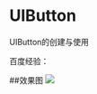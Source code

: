 # UIButton
UIButton的创建与使用

百度经验：

##效果图
![](https://github.com/cjq002/UIButton/raw/master/Media/demo.png)
